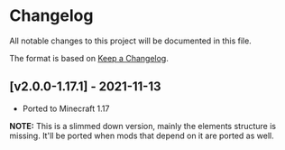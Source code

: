 # Changelog
All notable changes to this project will be documented in this file.

The format is based on [Keep a Changelog].

## [v2.0.0-1.17.1] - 2021-11-13
- Ported to Minecraft 1.17

**NOTE:** This is a slimmed down version, mainly the elements structure is missing. It'll be ported when mods that depend on it are ported as well.

[Keep a Changelog]: https://keepachangelog.com/en/1.0.0/